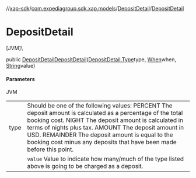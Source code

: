 //[xap-sdk](../../../index.md)/[com.expediagroup.sdk.xap.models](../index.md)/[DepositDetail](index.md)/[DepositDetail](-deposit-detail.md)

# DepositDetail

[JVM]\

public [DepositDetail](index.md)[DepositDetail](-deposit-detail.md)([DepositDetail.Type](-type/index.md)type, [When](../-when/index.md)when, [String](https://docs.oracle.com/javase/8/docs/api/java/lang/String.html)value)

#### Parameters

JVM

| | |
|---|---|
| type | Should be one of the following values: PERCENT The deposit amount is calculated as a percentage of the total booking cost. NIGHT The deposit amount is calculated in terms of nights plus tax. AMOUNT The deposit amount in USD. REMAINDER The deposit amount is equal to the booking cost minus any deposits that have been made before this point. |
|  | `value` Value to indicate how many/much of the type listed above is going to be charged as a deposit. |
